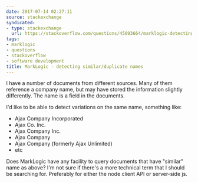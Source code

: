 ```yaml
---
date: 2017-07-14 02:27:11
source: stackexchange
syndicated:
- type: stackexchange
  url: https://stackoverflow.com/questions/45093664/marklogic-detecting-similar-duplicate-names
tags:
- marklogic
- questions
- stackoverflow
- software development
title: MarkLogic - detecting similar/duplicate names
---
```


I have a number of documents from different sources. Many of them reference a company name, but may have stored the information slightly differently. The name is a field in the documents.

I'd like to be able to detect variations on the same name, something like:

- Ajax Company Incorporated
- Ajax Co. Inc.
- Ajax Company Inc.
- Ajax Company
- Ajax Company (formerly Ajax Unlimited)
- etc

Does MarkLogic have any facility to query documents that have "similar" name as above? I'm not sure if there's a more technical term that I should be searching for. Preferably for either the node client API or server-side js.